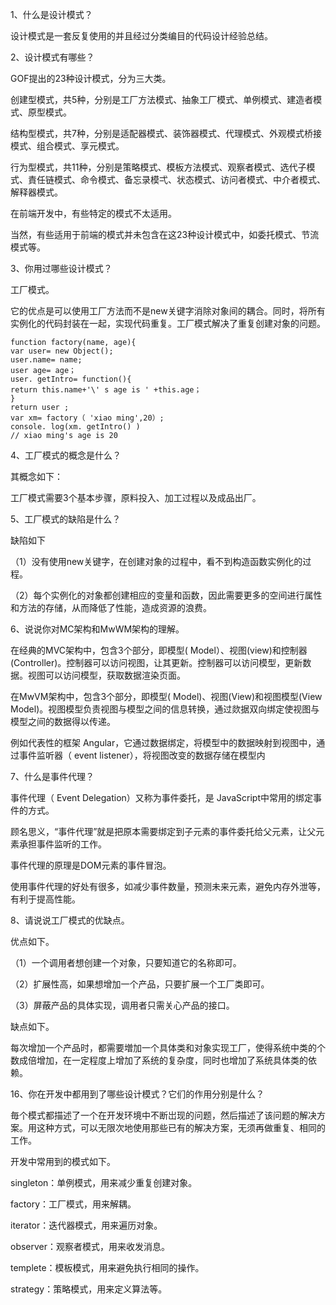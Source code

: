 1、什么是设计模式？

设计模式是一套反复使用的并且经过分类编目的代码设计经验总结。

2、设计模式有哪些？

GOF提出的23种设计模式，分为三大类。

创建型模式，共5种，分别是工厂方法模式、抽象工厂模式、单例模式、建造者模式、原型模式。

结构型模式，共7种，分别是适配器模式、装饰器模式、代理模式、外观模式桥接模式、组合模式、享元模式。

行为型模式，共11种，分别是策略模式、模板方法模式、观察者模式、选代子模式、責任链模式、命令模式、备忘录模弌、状态模式、访问者模式、中介者模式、解释器模式。

在前端开发中，有些特定的模式不太适用。

当然，有些适用于前端的模式并未包含在这23种设计模式中，如委托模式、节流模式等。

3、你用过哪些设计模式？

工厂模式。

它的优点是可以使用工厂方法而不是new关键字消除对象间的耦合。同时，将所有实例化的代码封装在一起，实现代码重复。工厂模式解决了重复创建对象的问题。

    function factory(name, age){
    var user= new Object();
    user.name= name;
    user age= age；
    user. getIntro= function(){
    return this.name+'\' s age is ' +this.age；
    }
    return user ;
    var xm= factory（ 'xiao ming',20）; 
    console. log(xm. getIntro() )  
    // xiao ming's age is 20


4、工厂模式的概念是什么？

其概念如下：

工厂模式需要3个基本步骤，原料投入、加工过程以及成品出厂。

5、工厂模式的缺陷是什么？

缺陷如下

（1）没有使用new关键字，在创建对象的过程中，看不到构造函数实例化的过程。

（2）每个实例化的对象都创建相应的变量和函数，因此需要更多的空间进行属性和方法的存储，从而降低了性能，造成资源的浪费。

6、说说你对MC架构和MwWM架构的理解。

在经典的MVC架构中，包含3个部分，即模型( Model）、视图(view)和控制器(Controller)。控制器可以访问视图，让其更新。控制器可以访问模型，更新数据。视图可以访问模型，获取数据渲染页面。

在MwVM架构中，包含3个部分，即模型( Model)、视图(View)和视图模型(View Model)。视图模型负责视图与模型之间的信息转换，通过欻据双向绑定使视图与模型之间的数据得以传递。

例如代表性的框架 Angular，它通过数据绑定，将模型中的数据映射到视图中，通过事件监听器（ event listener），将视图改变的数据存储在模型内

7、什么是事件代理？

事件代理（ Event Delegation）又称为事件委托，是 JavaScript中常用的绑定事件的方式。

顾名思义，“事件代理”就是把原本需要绑定到子元素的事件委托给父元素，让父元素承担事件监听的工作。

事件代理的原理是DOM元素的事件冒泡。

使用事件代理的好处有很多，如减少事件数量，预测未来元素，避免内存外泄等，有利于提高性能。

8、请说说工厂模式的优缺点。

优点如下。

（1）一个调用者想创建一个对象，只要知道它的名称即可。

（2）扩展性高，如果想增加一个产品，只要扩展一个工厂类即可。

（3）屏蔽产品的具体实现，调用者只需关心产品的接口。

缺点如下。

每次增加一个产品时，都需要増加一个具体类和对象实现工厂，使得系统中类的个数成倍增加，在一定程度上增加了系统的复杂度，同时也增加了系统具体类的依赖。

16、你在开发中都用到了哪些设计模式？它们的作用分别是什么？

毎个模式都描述了一个在开发环境中不断岀现的问题，然后描述了该问题的解决方案。用这种方式，可以无限次地使用那些已有的解决方案，无须再做重复、相同的工作。

开发中常用到的模式如下。

singleton：单例模式，用来减少重复创建对象。

factory：工厂模式，用来解耦。

iterator：迭代器模式，用来遍历对象。

observer：观察者模式，用来收发消息。

templete：模板模式，用来避免执行相同的操作。

strategy：策略模式，用来定义算法等。